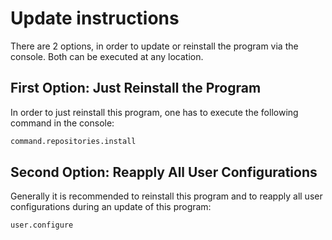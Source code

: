 # Update instructions
There are 2 options, in order to update or reinstall the program via the console.
Both can be executed at any location.

## First Option: Just Reinstall the Program
In order to just reinstall this program, one has to execute the following command in the console:
```sh
command.repositories.install
```

## Second Option: Reapply All User Configurations
Generally it is recommended to reinstall this program and to reapply all user configurations during an update of this program:
```sh
user.configure
```